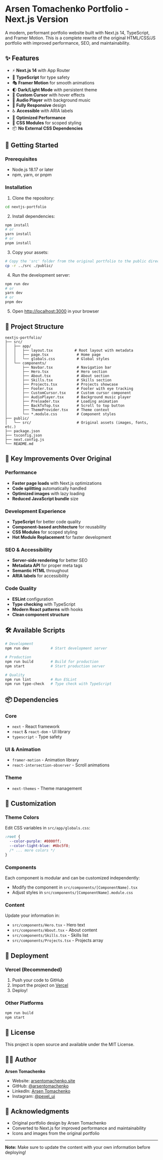 # Arsen Tomachenko Portfolio - Next.js Version

A modern, performant portfolio website built with Next.js 14, TypeScript, and Framer Motion. This is a complete rewrite of the original HTML/CSS/JS portfolio with improved performance, SEO, and maintainability.

## ✨ Features

- ⚡ **Next.js 14** with App Router
- 🎨 **TypeScript** for type safety
- 🎭 **Framer Motion** for smooth animations
- 🌓 **Dark/Light Mode** with persistent theme
- 🎯 **Custom Cursor** with hover effects
- 🎵 **Audio Player** with background music
- 📱 **Fully Responsive** design
- ♿ **Accessible** with ARIA labels
- 🚀 **Optimized Performance**
- 🎨 **CSS Modules** for scoped styling
- 📦 **No External CSS Dependencies**

## 🚀 Getting Started

### Prerequisites

- Node.js 18.17 or later
- npm, yarn, or pnpm

### Installation

1. Clone the repository:
```bash
cd nextjs-portfolio
```

2. Install dependencies:
```bash
npm install
# or
yarn install
# or
pnpm install
```

3. Copy your assets:
```bash
# Copy the 'src' folder from the original portfolio to the public directory
cp -r ../src ./public/
```

4. Run the development server:
```bash
npm run dev
# or
yarn dev
# or
pnpm dev
```

5. Open [http://localhost:3000](http://localhost:3000) in your browser

## 📁 Project Structure

```
nextjs-portfolio/
├── src/
│   ├── app/
│   │   ├── layout.tsx          # Root layout with metadata
│   │   ├── page.tsx             # Home page
│   │   └── globals.css          # Global styles
│   └── components/
│       ├── Navbar.tsx           # Navigation bar
│       ├── Hero.tsx             # Hero section
│       ├── About.tsx            # About section
│       ├── Skills.tsx           # Skills section
│       ├── Projects.tsx         # Projects showcase
│       ├── Footer.tsx           # Footer with eye tracking
│       ├── CustomCursor.tsx     # Custom cursor component
│       ├── AudioPlayer.tsx      # Background music player
│       ├── Preloader.tsx        # Loading animation
│       ├── BackToTop.tsx        # Scroll to top button
│       ├── ThemeProvider.tsx    # Theme context
│       └── *.module.css         # Component styles
├── public/
│   └── src/                     # Original assets (images, fonts, etc.)
├── package.json
├── tsconfig.json
├── next.config.js
└── README.md
```

## 🎯 Key Improvements Over Original

### Performance
- **Faster page loads** with Next.js optimizations
- **Code splitting** automatically handled
- **Optimized images** with lazy loading
- **Reduced JavaScript bundle** size

### Development Experience
- **TypeScript** for better code quality
- **Component-based architecture** for reusability
- **CSS Modules** for scoped styling
- **Hot Module Replacement** for faster development

### SEO & Accessibility
- **Server-side rendering** for better SEO
- **Metadata API** for proper meta tags
- **Semantic HTML** throughout
- **ARIA labels** for accessibility

### Code Quality
- **ESLint** configuration
- **Type checking** with TypeScript
- **Modern React patterns** with hooks
- **Clean component structure**

## 🛠️ Available Scripts

```bash
# Development
npm run dev          # Start development server

# Production
npm run build        # Build for production
npm start            # Start production server

# Quality
npm run lint         # Run ESLint
npm run type-check   # Type check with TypeScript
```

## 📦 Dependencies

### Core
- `next` - React framework
- `react` & `react-dom` - UI library
- `typescript` - Type safety

### UI & Animation
- `framer-motion` - Animation library
- `react-intersection-observer` - Scroll animations

### Theme
- `next-themes` - Theme management

## 🎨 Customization

### Theme Colors
Edit CSS variables in `src/app/globals.css`:

```css
:root {
  --color-purple: #8000ff;
  --color-light-blue: #6bc5f8;
  /* ... more colors */
}
```

### Components
Each component is modular and can be customized independently:
- Modify the component in `src/components/[ComponentName].tsx`
- Adjust styles in `src/components/[ComponentName].module.css`

### Content
Update your information in:
- `src/components/Hero.tsx` - Hero text
- `src/components/About.tsx` - About content
- `src/components/Skills.tsx` - Skills list
- `src/components/Projects.tsx` - Projects array

## 🚀 Deployment

### Vercel (Recommended)
1. Push your code to GitHub
2. Import the project on [Vercel](https://vercel.com)
3. Deploy!

### Other Platforms
```bash
npm run build
npm start
```

## 📄 License

This project is open source and available under the MIT License.

## 👨‍💻 Author

**Arsen Tomachenko**
- Website: [arsentomachenko.site](https://arsentomachenko.site)
- GitHub: [@arsentomachenko](https://github.com/arsentomachenko)
- LinkedIn: [Arsen Tomachenko](https://www.linkedin.com/in/arsen-tomachenko)
- Instagram: [@pexel_ui](https://www.instagram.com/pexel_ui/)

## 🙏 Acknowledgments

- Original portfolio design by Arsen Tomachenko
- Converted to Next.js for improved performance and maintainability
- Icons and images from the original portfolio

---

**Note:** Make sure to update the content with your own information before deploying!

